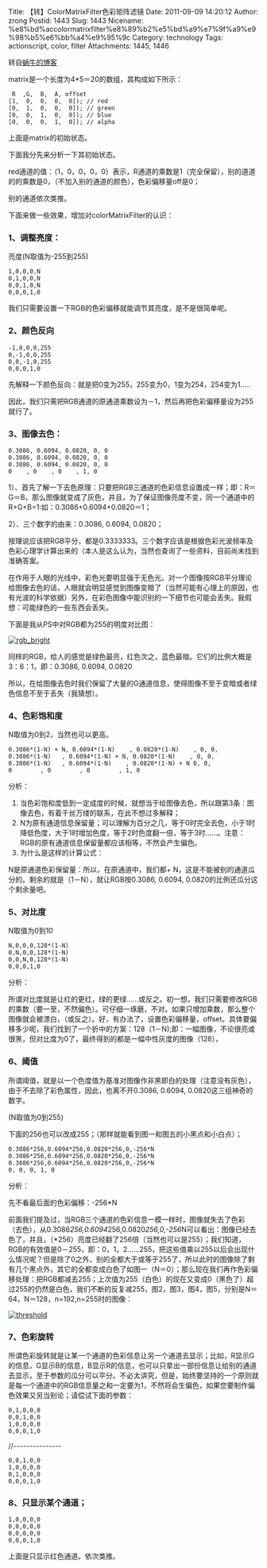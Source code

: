 Title: 【转】ColorMatrixFilter色彩矩阵滤镜
Date: 2011-09-09 14:20:12
Author: zrong
Postid: 1443
Slug: 1443
Nicename: %e8%bd%accolormatrixfilter%e8%89%b2%e5%bd%a9%e7%9f%a9%e9%98%b5%e6%bb%a4%e9%95%9c
Category: technology
Tags: actionscript, color, filter
Attachments: 1445, 1446

转自[蜗牛的博客](http://blog.163.com/mdzhg@126/blog/static/1633215682010423113048711/)

matrix是一个长度为4\*5＝20的数组，其构成如下所示：

     R  ,G,  B,  A, offset
    [1,  0,  0,  0,  0]); // red
    [0,  1,  0,  0,  0]); // green
    [0,  0,  1,  0,  0]); // blue
    [0,  0,  0,  1,  0]); // alpha

上面是matrix的初始状态。

下面我分先来分析一下其初始状态。

red通道的值：（1，0，0，0，0）表示，R通道的乘数是1（完全保留），别的道道的的乘数是0，（不加入别的通道的颜色），色彩偏移量off是0；

别的通道依次类推。

下面来做一些效果，增加对colorMatrixFilter的认识：<!--more-->

### 1、调整亮度：

亮度(N取值为-255到255)

    1,0,0,0,N
    0,1,0,0,N
    0,0,1,0,N
    0,0,0,1,0

我们只需要设置一下RGB的色彩偏移就能调节其亮度，是不是很简单呢。

### 2、颜色反向

    -1,0,0,0,255
    0,-1,0,0,255
    0,0,-1,0,255
    0,0,0,1,0

先解释一下颜色反向：就是把0变为255，255变为0，1变为254，254变为1.....

因此，我们只需把RGB通道的原通道乘数设为－1，然后再把色彩偏移量设为255就行了。

### 3、图像去色：

    0.3086, 0.6094, 0.0820, 0, 0
    0.3086, 0.6094, 0.0820, 0, 0
    0.3086, 0.6094, 0.0820, 0, 0
    0    , 0    , 0    , 1, 0

1）、首先了解一下去色原理：只要把RGB三通道的色彩信息设置成一样；即：R＝G＝B，那么图像就变成了灰色，并且，为了保证图像亮度不变，同一个通道中的R+G+B=1:如：0.3086+0.6094+0.0820＝1；

2）、三个数字的由来：0.3086, 0.6094, 0.0820；

按理说应该把RGB平分，都是0.3333333。三个数字应该是根据色彩光波频率及色彩心理学计算出来的（本人是这么认为，当然也查询了一些资料，目前尚未找到准确答案。

在作用于人眼的光线中，彩色光要明显强于无色光。对一个图像按RGB平分理论给图像去色的话，人眼就会明显感觉到图像变暗了（当然可能有心理上的原因，也有光波的科学依据）另外，在彩色图像中能识别的一下细节也可能会丢失。我假想：可能绿色的一些东西会丢失。

下面是我从PS中对RGB都为255的明度对比图：

[![](/wp-content/uploads/2011/09/rgb_bright-300x224.jpg "rgb_bright")](/wp-content/uploads/2011/09/rgb_bright.jpg)

同样的RGB，给人的感觉是绿色最亮，红色次之，蓝色最暗。它们的比例大概是3：6：1，即：0.3086,
0.6094, 0.0820

所以，在给图像去色时我们保留了大量的G通道信息，使得图像不至于变暗或者绿色信息不至于丢失（我猜想）。

### 4、色彩饱和度

N取值为0到2，当然也可以更高。

    0.3086*(1-N) + N, 0.6094*(1-N)    , 0.0820*(1-N)    , 0, 0,
    0.3086*(1-N)   , 0.6094*(1-N) + N, 0.0820*(1-N)    , 0, 0,
    0.3086*(1-N)   , 0.6094*(1-N)    , 0.0820*(1-N) + N 0, 0,
    0        , 0        , 0        , 1, 0

分析：

1.  当色彩饱和度低到一定成度的时候，就想当于给图像去色，所以跟第3条：图像去色，有着千丝万缕的联系，在此不想过多解释；
2.  N为原有通道信息保留量；可以理解为百分之几，等于0时完全去色，小于1时降低色度，大于1时增加色度，等于2时色度翻一倍，等于3时……。注意：RGB的原有通道信息保留量都应该相等，不然会产生偏色。
3.  为什么是这样的计算公式：

N是原通道色彩保留量：所以，在原通道中，我们都+
N，这是不能被别的通道瓜分的。剩余的就是（1－N），就让RGB按0.3086,
0.6094, 0.0820的比例还瓜分这个剩余量吧。

### 5、对比度

N取值为0到10

    N,0,0,0,128*(1-N)
    0,N,0,0,128*(1-N)
    0,0,N,0,128*(1-N)
    0,0,0,1,0

分析：

所谓对比度就是让红的更红，绿的更绿……或反之。初一想，我们只需要修改RGB的乘数（要一至，不然偏色）。可仔细一琢磨，不对。如果只增加乘数，那么整个图像就会被漂白，（或反之）。好，有办法了，设置色彩偏移量，offset。具体要偏移多少呢，我们找到了一个折中的方案：128（1－N);即：一幅图像，不论很亮或很黑，但对比度为0了，最终得到的都是一幅中性灰度的图像（128），

### 6、阈值

所谓阈值，就是以一个色度值为基准对图像作非黑即白的处理（注意没有灰色），由于不去除了彩色属性，因此，也离不开0.3086,
0.6094, 0.0820这三组神奇的数字。

(N取值为0到255)

下面的256也可以改成255；（那样就能看到图一和图五的小黑点和小白点）；

    0.3086*256,0.6094*256,0.0820*256,0,-256*N
    0.3086*256,0.6094*256,0.0820*256,0,-256*N
    0.3086*256,0.6094*256,0.0820*256,0,-256*N
    0, 0, 0, 1, 0

分析：

先不看最后面的色彩偏移：-256\*N

前面我们提及过，当RGB三个通道的色彩信息一模一样时，图像就失去了色彩（去色），从0.3086*256,0.6094*256,0.0820*256,0,-256*N可以看出：图像已经去色了，并且，（\*256）亮度已经翻了256倍（当然也可以是255）；我们知道，RGB的有效值是0－255，即：0，1，2……255，把这些值乘以255以后会出现什么情况呢？但是除了0之外，别的全都大于或等于255了，所以此时的图像除了剩有几个黑点外，其它的全都变成白色了如图一（N＝0）；那么现在我们再作色彩偏移处理：把RGB都减去255；上次值为255（白色）的现在又变成0（黑色了）超过255的仍然是白色，我们不断的反复减255，图2，图3，图4，图5，分别是N＝64，N＝128，n=192,n=255时的图像：

[![](/wp-content/uploads/2011/09/threshold-300x67.jpg "threshold")](/wp-content/uploads/2011/09/threshold.jpg)

### 7、色彩旋转

所谓色彩旋转就是让某一个通道的色彩信息让另一个通道去显示；比如，R显示G的信息，G显示B的信息，B显示R的信息，也可以只拿出一部份信息让给别的通道去显示，至于参数的瓜分可以平分。不必太讲究，但是，始终要坚持的一个原则就是每一个通道中的RGB信息量之和一定要为1，不然将会生偏色，如果您要制作偏色效果又另当别论；请偿试下面的参数：

    0,1,0,0,0
    0,0,1,0,0
    1,0,0,0,0
    0,0,0,1,0

//---------------

    0,0,1,0,0
    1,0,0,0,0
    0,1,0,0,0
    0,0,0,1,0

### 8、只显示某个通道；

    1,0,0,0,0
    0,0,0,0,0
    0,0,0,0,0
    0,0,0,1,0

上面是只显示红色通道。依次类推。

